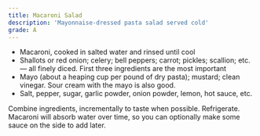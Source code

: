 ```yaml
---
title: Macaroni Salad
description: 'Mayonnaise-dressed pasta salad served cold'
grade: A
---
```


- Macaroni, cooked in salted water and rinsed until cool
- Shallots or red onion; celery; bell peppers; carrot; pickles; scallion; etc. — all finely diced. First three ingredients are the most important
- Mayo (about a heaping cup per pound of dry pasta); mustard; clean vinegar. Sour cream with the mayo is also good.
- Salt, pepper, sugar, garlic powder, onion powder, lemon, hot sauce, etc.

Combine ingredients, incrementally to taste when possible. Refrigerate. Macaroni will absorb water over time, so you can optionally make some sauce on the side to add later.
